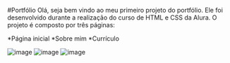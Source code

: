 #Portfólio
Olá, seja bem vindo ao meu primeiro projeto do portfólio.
Ele foi desenvolvido durante a realização do curso de HTML e CSS da Alura.
O projeto é composto por três páginas:

*Página inicial
*Sobre mim
*Currículo

![image](https://github.com/Pedrohjrs/portfolio/blob/main/assets/Captura%20de%20tela%20index.png?raw=true)
![image](https://github.com/Pedrohjrs/portfolio/blob/main/assets/Captura%20de%20tela%20about.png?raw=true)
![image](https://github.com/Pedrohjrs/portfolio/blob/main/assets/Captura%20de%20tela%20curriculo.png?raw=true)

